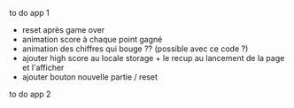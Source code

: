 to do app 1

- reset après game over
- animation score à chaque point gagné
- animation des chiffres qui bouge ?? (possible avec ce code ?)
- ajouter high score au locale storage + le recup au lancement de la page et l'afficher
- ajouter bouton nouvelle partie / reset

to do app 2